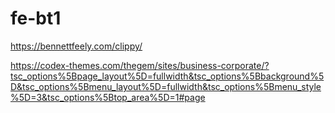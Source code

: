 # fe-bt1
https://bennettfeely.com/clippy/

https://codex-themes.com/thegem/sites/business-corporate/?tsc_options%5Bpage_layout%5D=fullwidth&tsc_options%5Bbackground%5D&tsc_options%5Bmenu_layout%5D=fullwidth&tsc_options%5Bmenu_style%5D=3&tsc_options%5Btop_area%5D=1#page

<link rel="preconnect" href="https://fonts.gstatic.com">
    <link href="https://fonts.googleapis.com/css2?family=Montserrat:wght@300;700&display=swap" rel="stylesheet">
    <link href="https://fonts.googleapis.com/css2?family=Source+Sans+Pro:ital,wght@0,400;1,300&display=swap" rel="stylesheet">
